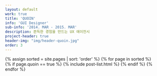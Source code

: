 ```yaml
---
layout: default
work: true
title: 'QUOIN'
info: 'GUI Designer'
sub-info: '2014. MAR - 2015. MAR'
description: 쫀득한 경험을 만드는 UX 에이전시
project-header: true
header-img: "img/header-quoin.jpg"
order: 3
---
```


<div class="catalogue">
{% assign sorted = site.pages | sort: 'order' %}
{% for page in sorted %}
{% if page.quoin == true %}
     {% include post-list.html %}
{% endif %}
{% endfor %}
</div>